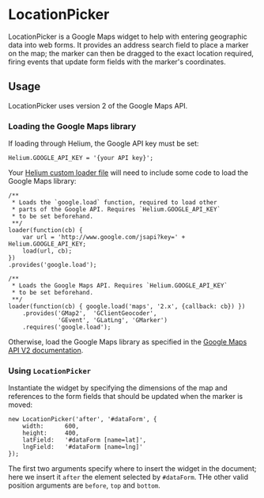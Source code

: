 LocationPicker
==============

LocationPicker is a Google Maps widget to help with entering geographic data
into web forms. It provides an address search field to place a marker on the
map; the marker can then be dragged to the exact location required, firing
events that update form fields with the marker's coordinates.


Usage
-----

LocationPicker uses version 2 of the Google Maps API.

### Loading the Google Maps library

If loading through Helium, the Google API key must be set:

    Helium.GOOGLE_API_KEY = '{your API key}';

Your [Helium custom loader file][helium] will need to include some code to load
the Google Maps library:

    /**
     * Loads the `google.load` function, required to load other
     * parts of the Google API. Requires `Helium.GOOGLE_API_KEY`
     * to be set beforehand.
     **/
    loader(function(cb) {
        var url = 'http://www.google.com/jsapi?key=' + Helium.GOOGLE_API_KEY;
        load(url, cb);
    })
    .provides('google.load');
    
    /**
     * Loads the Google Maps API. Requires `Helium.GOOGLE_API_KEY`
     * to be set beforehand.
     **/
    loader(function(cb) { google.load('maps', '2.x', {callback: cb}) })
        .provides('GMap2',  'GClientGeocoder',
                  'GEvent', 'GLatLng', 'GMarker')
        .requires('google.load');

Otherwise, load the Google Maps library as specified in the
[Google Maps API V2 documentation][gmap2docs].

### Using `LocationPicker`

Instantiate the widget by specifying the dimensions of the map and references to the
form fields that should be updated when the marker is moved:

    new LocationPicker('after', '#dataForm', {
        width:      600,
        height:     400,
        latField:   '#dataForm [name=lat]',
        lngField:   '#dataForm [name=lng]'
    });

The first two arguments specify where to insert the widget in the document;
here we insert it `after` the element selected by `#dataForm`. THe other valid
position arguments are `before`, `top` and `bottom`.

  [helium]:    http://github.com/othermedia/helium
  [gmap2docs]: http://code.google.com/apis/maps/documentation/javascript/v2/index.html
